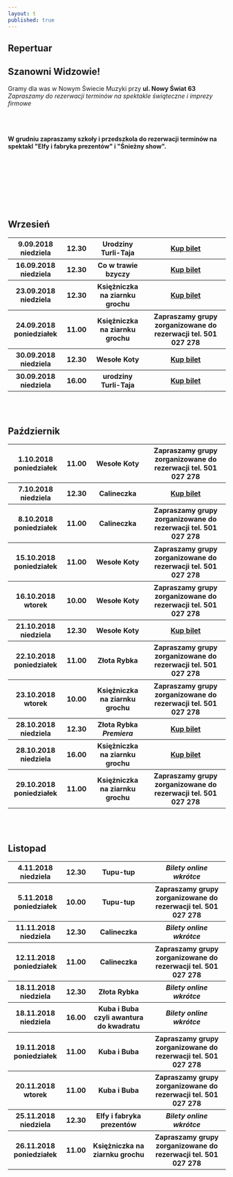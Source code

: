 ```yaml
---
layout: t
published: true
---
```


<link rel="stylesheet" href="https://unpkg.com/purecss@0.6.2/build/pure-min.css" integrity="sha384-UQiGfs9ICog+LwheBSRCt1o5cbyKIHbwjWscjemyBMT9YCUMZffs6UqUTd0hObXD" crossorigin="anonymous">

## Repertuar

## Szanowni Widzowie!

Gramy dla was w Nowym Świecie Muzyki przy <strong>ul. Nowy Świat 63</strong> <br />
<i> Zapraszamy do rezerwacji terminów na spektakle świąteczne i imprezy firmowe</i>
<br /><br /><br /><br />

<b>W grudniu zapraszamy szkoły i przedszkola do rezerwacji terminów na spektakl "Elfy i fabryka prezentów" i "Śnieżny show".</b>

<br /><br /><br /><br />

<!-- ## Zapraszamy na

## Wielki Bal Karnawałowych Rycerzy i Księżniczek

## już 11.02.2018

### Dzięki Wypożyczalni Kostiumów Maskarada dzieci bęgą mogły przebrać się za swoich ulubionych bohaterów wziąć udział w karnawałowej zabawie prowadzonej przez naszych aktorów

<br />
<br />
<ul class="photos">
    <a id="single_image" rel="1000" href='lay/img/bal_big.jpg'><img src="lay/img/bal_small.jpg"/></a>
</ul> -->

<br /><br />

## Wrzesień

<table class="pure-table">
	<tr>
		<th>9.09.2018 niedziela</th>
		<th>12.30</th>
		<th>Urodziny Turli-Taja</th>
		<th><a href="https://ewejsciowki.pl/embedded/rezerwacja/116484">Kup bilet</a></th>
	</tr>
	<tr>
		<th>16.09.2018 niedziela</th>
		<th>12.30</th>
		<th>Co w trawie bzyczy</th>
		<th><a href="https://ewejsciowki.pl/embedded/rezerwacja/116485">Kup bilet</a></th>
	</tr>
	<tr>
		<th>23.09.2018 niedziela</th>
		<th>12.30</th>
		<th>Księżniczka na ziarnku grochu</th>
		<th><a href="https://ewejsciowki.pl/embedded/rezerwacja/116486">Kup bilet</a></th>
	</tr>
	<tr>
		<th>24.09.2018 poniedziałek</th>
		<th>11.00</th>
		<th>Księżniczka na ziarnku grochu</th>
		<th>Zapraszamy grupy zorganizowane do rezerwacji tel. 501 027 278</th>
	</tr>
	<tr>
		<th>30.09.2018 niedziela</th>
		<th>12.30</th>
		<th>Wesołe Koty</th>
		<th><a href="https://ewejsciowki.pl/embedded/rezerwacja/116487">Kup bilet</a></th>
	</tr>
	<tr>
		<th>30.09.2018 niedziela</th>
		<th>16.00</th>
		<th>urodziny Turli-Taja</th>
		<th><a href="https://ewejsciowki.pl/embedded/rezerwacja/120733">Kup bilet</a></th>
	</tr>
</table>
<br /><br />

## Październik

<table class="pure-table">
	<tr>
		<th>1.10.2018 poniedziałek</th>
		<th>11.00</th>
		<th>Wesołe Koty</th>
		<th>Zapraszamy grupy zorganizowane do rezerwacji tel. 501 027 278</th>
	</tr>
	<tr>
		<th>7.10.2018 niedziela</th>
		<th>12.30</th>
		<th>Calineczka</th>
		<th><a href="https://ewejsciowki.pl/embedded/rezerwacja/120737">Kup bilet</a></th>
	</tr>
	<tr>
		<th>8.10.2018 poniedziałek</th>
		<th>11.00</th>
		<th>Calineczka</th>
		<th>Zapraszamy grupy zorganizowane do rezerwacji tel. 501 027 278</th>
	</tr>
	<tr>
		<th>15.10.2018 poniedziałek</th>
		<th>11.00</th>
		<th>Wesołe Koty</th>
		<th>Zapraszamy grupy zorganizowane do rezerwacji tel. 501 027 278</th>
	</tr>
	<tr>
		<th>16.10.2018 wtorek</th>
		<th>10.00</th>
		<th>Wesołe Koty</th>
		<th>Zapraszamy grupy zorganizowane do rezerwacji tel. 501 027 278</th>
	</tr>
	<tr>
		<th>21.10.2018 niedziela</th>
		<th>12.30</th>
		<th>Wesołe Koty</th>
		<th><a href="https://ewejsciowki.pl/embedded/rezerwacja/120744">Kup bilet</a></th>
	</tr>
	<tr>
		<th>22.10.2018 poniedziałek</th>
		<th>11.00</th>
		<th>Złota Rybka</th>
		<th>Zapraszamy grupy zorganizowane do rezerwacji tel. 501 027 278</th>
	</tr>
	<tr>
		<th>23.10.2018 wtorek</th>
		<th>10.00</th>
		<th>Księżniczka na ziarnku grochu</th>
		<th>Zapraszamy grupy zorganizowane do rezerwacji tel. 501 027 278</th>
	</tr>
	<tr>
		<th>28.10.2018 niedziela</th>
		<th>12.30</th>
		<th>Złota Rybka <i>Premiera</i></th>
		<th><a href="https://ewejsciowki.pl/embedded/rezerwacja/123748">Kup bilet</a></th>
	</tr>
	<tr>
		<th>28.10.2018 niedziela</th>
		<th>16.00</th>
		<th>Księżniczka na ziarnku grochu</th>
		<th><a href="https://ewejsciowki.pl/embedded/rezerwacja/123749">Kup bilet</a></th>
	</tr>
	<tr>
		<th>29.10.2018 poniedziałek</th>
		<th>11.00</th>
		<th>Księżniczka na ziarnku grochu</th>
		<th>Zapraszamy grupy zorganizowane do rezerwacji tel. 501 027 278</th>
	</tr>
</table>
<br /><br />

## Listopad

<table class="pure-table">
	<tr>
		<th>4.11.2018 niedziela</th>
		<th>12.30</th>
		<th>Tupu-tup</th>
		<th><i>Bilety online wkrótce</i></th>
	</tr>
	<tr>
		<th>5.11.2018 poniedziałek</th>
		<th>10.00</th>
		<th>Tupu-tup</th>
		<th>Zapraszamy grupy zorganizowane do rezerwacji tel. 501 027 278</th>
	</tr>
	<tr>
		<th>11.11.2018 niedziela</th>
		<th>12.30</th>
		<th>Calineczka</th>
		<th><i>Bilety online wkrótce</i></th>
	</tr>
	<tr>
		<th>12.11.2018 poniedziałek</th>
		<th>11.00</th>
		<th>Calineczka</th>
		<th>Zapraszamy grupy zorganizowane do rezerwacji tel. 501 027 278</th>
	</tr>
	<tr>
		<th>18.11.2018 niedziela</th>
		<th>12.30</th>
		<th>Złota Rybka</th>
		<th><i>Bilety online wkrótce</i></th>
	</tr>
	<tr>
		<th>18.11.2018 niedziela</th>
		<th>16.00</th>
		<th>Kuba i Buba czyli awantura do kwadratu</th>
		<th><i>Bilety online wkrótce</i></th>
	</tr>
	<tr>
		<th>19.11.2018 poniedziałek</th>
		<th>11.00</th>
		<th>Kuba i Buba</th>
		<th>Zapraszamy grupy zorganizowane do rezerwacji tel. 501 027 278</th>
	</tr>
	<tr>
		<th>20.11.2018 wtorek</th>
		<th>11.00</th>
		<th>Kuba i Buba</th>
		<th>Zapraszamy grupy zorganizowane do rezerwacji tel. 501 027 278</th>
	</tr>
	<tr>
		<th>25.11.2018 niedziela</th>
		<th>12.30</th>
		<th>Elfy i fabryka prezentów</th>
		<th><i>Bilety online wkrótce</i></th>
	</tr>
	<tr>
		<th>26.11.2018 poniedziałek</th>
		<th>11.00</th>
		<th>Księżniczka na ziarnku grochu</th>
		<th>Zapraszamy grupy zorganizowane do rezerwacji tel. 501 027 278</th>
	</tr>
</table>
<br /><br />

<style>
.pure-table thead {
    background-color: rgba(143, 223, 255, 0.19) !important;
    color: #000;
    text-align: left;
    vertical-align: bottom;
}
</style>

<!-- 	<tr>
		<th><strike>10.06.2018 niedziela</strike></th>
		<th><strike>12.30</strike></th>
		<th><strike>Urodziny Turli-Taja</strike></th>
		<th>Spektatkl odwołany</th>
	</tr> -->
<!-- 	<tr>
		<th>24.06.2018 niedziela</th>
		<th>12.30</th>
		<th>Calineczka</th>
		<th><a href="https://ewejsciowki.pl/embedded/rezerwacja/107628">Kup bilet</a></th>
	</tr> -->
